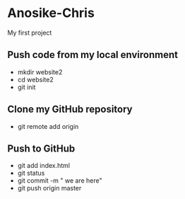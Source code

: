 # Anosike-Chris
My first project  
## Push code from my local environment  
- mkdir website2
- cd website2
- git init
## Clone my GitHub repository  
- git remote add origin
## Push to GitHub  
- git add index.html
- git status
- git commit -m " we are here"
- git push origin master
